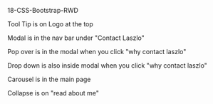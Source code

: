 18-CSS-Bootstrap-RWD


Tool Tip is on Logo at the top

Modal is in the nav bar under "Contact Laszlo"

Pop over is in the modal when you click "why contact laszlo"

Drop down is also inside modal when you click "why contact laszlo"

Carousel is in the main page

Collapse is on "read about me"

